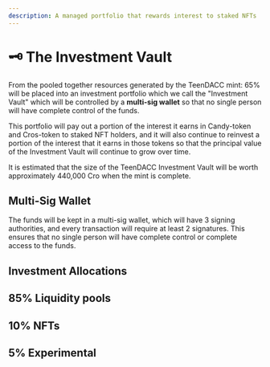 ```yaml
---
description: A managed portfolio that rewards interest to staked NFTs
---
```


# 🗝 The Investment Vault

From the pooled together resources generated by the TeenDACC mint: 65% will be placed into an investment portfolio which we call the "Investment Vault" which will be controlled by a **multi-sig wallet** so that no single person will have complete control of the funds.

This portfolio will pay out a portion of the interest it earns in Candy-token and Cros-token to staked NFT holders, and it will also continue to reinvest a portion of the interest that it earns in those tokens so that the principal value of the Investment Vault will continue to grow over time.

It is estimated that the size of the TeenDACC Investment Vault will be worth approximately 440,000 Cro when the mint is complete.

## Multi-Sig Wallet

The funds will be kept in a multi-sig wallet, which will have 3 signing authorities, and every transaction will require at least 2 signatures. This ensures that no single person will have complete control or complete access to the funds.&#x20;

## Investment Allocations

## 85% Liquidity pools

## 10% NFTs

## 5% Experimental&#x20;
